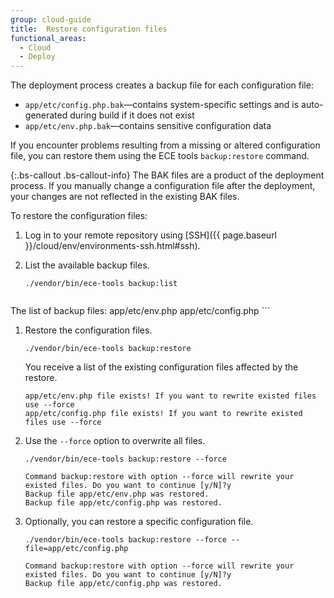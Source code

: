 ```yaml
---
group: cloud-guide
title:  Restore configuration files
functional_areas:
  - Cloud
  - Deploy
---
```


The deployment process creates a backup file for each configuration file:

-  `app/etc/config.php.bak`—contains system-specific settings and is auto-generated during build if it does not exist
-  `app/etc/env.php.bak`—contains sensitive configuration data

If you encounter problems resulting from a missing or altered configuration file, you can restore them using the ECE tools `backup:restore` command.

{:.bs-callout .bs-callout-info}
The BAK files are a product of the deployment process. If you manually change a configuration file after the deployment, your changes are not reflected in the existing BAK files.

To restore the configuration files:

1.  Log in to your remote repository using  [SSH]({{ page.baseurl }}/cloud/env/environments-ssh.html#ssh).
1.  List the available backup files.

    ```
    ./vendor/bin/ece-tools backup:list
    ```

    ```
 The list of backup files:
 app/etc/env.php
 app/etc/config.php
    ```

1.  Restore the configuration files.

    ```
    ./vendor/bin/ece-tools backup:restore
    ```

    You receive a list of the existing configuration files affected by the restore.

    ```
    app/etc/env.php file exists! If you want to rewrite existed files use --force
    app/etc/config.php file exists! If you want to rewrite existed files use --force
    ```

1.  Use the `--force` option to overwrite all files.

    ```
    ./vendor/bin/ece-tools backup:restore --force
    ```

    ```
    Command backup:restore with option --force will rewrite your existed files. Do you want to continue [y/N]?y
    Backup file app/etc/env.php was restored.
    Backup file app/etc/config.php was restored.
    ```

1.  Optionally, you can restore a specific configuration file.

    ```
    ./vendor/bin/ece-tools backup:restore --force --file=app/etc/config.php
    ```

    ```
    Command backup:restore with option --force will rewrite your existed files. Do you want to continue [y/N]?y
    Backup file app/etc/config.php was restored.
    ```
